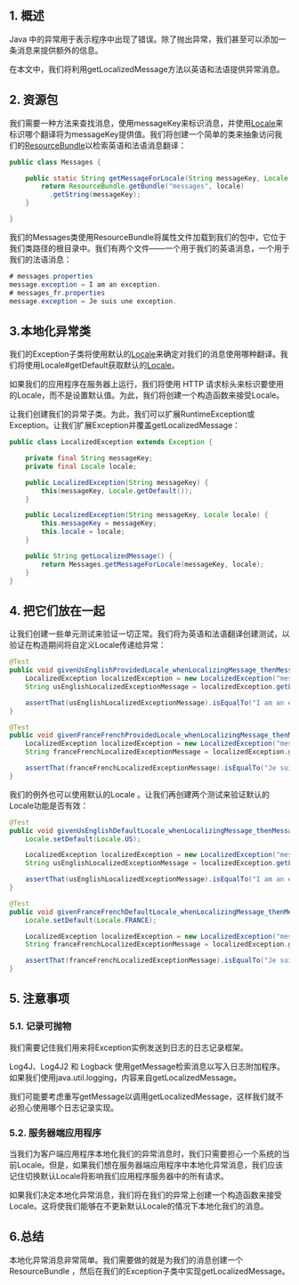 ## 1. 概述

Java 中的异常用于表示程序中出现了错误。除了抛出异常，我们甚至可以添加一条消息来提供额外的信息。

在本文中，我们将利用getLocalizedMessage方法以英语和法语提供异常消息。

## 2. 资源包

我们需要一种方法来查找消息，使用messageKey来标识消息，并使用[Locale](https://www.baeldung.com/java-8-localization#localization)来标识哪个翻译将为messageKey提供值。我们将创建一个简单的类来抽象访问我们的[ResourceBundle](https://www.baeldung.com/java-resourcebundle)以检索英语和法语消息翻译：

```java
public class Messages {

    public static String getMessageForLocale(String messageKey, Locale locale) {
        return ResourceBundle.getBundle("messages", locale)
          .getString(messageKey);
    }

}

```

我们的Messages类使用ResourceBundle将属性文件加载到我们的包中，它位于我们类路径的根目录中。我们有两个文件——一个用于我们的英语消息，一个用于我们的法语消息：

```java
# messages.properties
message.exception = I am an exception.
# messages_fr.properties
message.exception = Je suis une exception.
```

## 3.本地化异常类

我们的Exception子类将使用默认的[Locale](https://www.baeldung.com/java-8-localization#localization)来确定对我们的消息使用哪种翻译。我们将使用Locale#getDefault获取默认的[Locale](https://www.baeldung.com/java-8-localization#localization)。

如果我们的应用程序在服务器上运行，我们将使用 HTTP 请求标头来标识要使用的Locale，而不是设置默认值。为此，我们将创建一个构造函数来接受Locale。

让我们创建我们的异常子类。为此，我们可以扩展RuntimeException或Exception。让我们扩展Exception并覆盖getLocalizedMessage：

```java
public class LocalizedException extends Exception {

    private final String messageKey;
    private final Locale locale;

    public LocalizedException(String messageKey) {
        this(messageKey, Locale.getDefault());
    }

    public LocalizedException(String messageKey, Locale locale) {
        this.messageKey = messageKey;
        this.locale = locale;
    }

    public String getLocalizedMessage() {
        return Messages.getMessageForLocale(messageKey, locale);
    }
}

```

## 4. 把它们放在一起

让我们创建一些单元测试来验证一切正常。我们将为英语和法语翻译创建测试，以验证在构造期间将自定义Locale传递给异常：

```java
@Test
public void givenUsEnglishProvidedLocale_whenLocalizingMessage_thenMessageComesFromDefaultMessage() {
    LocalizedException localizedException = new LocalizedException("message.exception", Locale.US);
    String usEnglishLocalizedExceptionMessage = localizedException.getLocalizedMessage();

    assertThat(usEnglishLocalizedExceptionMessage).isEqualTo("I am an exception.");
}

@Test
public void givenFranceFrenchProvidedLocale_whenLocalizingMessage_thenMessageComesFromFrenchTranslationMessages() {
    LocalizedException localizedException = new LocalizedException("message.exception", Locale.FRANCE);
    String franceFrenchLocalizedExceptionMessage = localizedException.getLocalizedMessage();

    assertThat(franceFrenchLocalizedExceptionMessage).isEqualTo("Je suis une exception.");
}
```

我们的例外也可以使用默认的Locale 。让我们再创建两个测试来验证默认的Locale功能是否有效：

```java
@Test
public void givenUsEnglishDefaultLocale_whenLocalizingMessage_thenMessageComesFromDefaultMessages() {
    Locale.setDefault(Locale.US);

    LocalizedException localizedException = new LocalizedException("message.exception");
    String usEnglishLocalizedExceptionMessage = localizedException.getLocalizedMessage();

    assertThat(usEnglishLocalizedExceptionMessage).isEqualTo("I am an exception.");
}

@Test
public void givenFranceFrenchDefaultLocale_whenLocalizingMessage_thenMessageComesFromFrenchTranslationMessages() {
    Locale.setDefault(Locale.FRANCE);

    LocalizedException localizedException = new LocalizedException("message.exception");
    String franceFrenchLocalizedExceptionMessage = localizedException.getLocalizedMessage();

    assertThat(franceFrenchLocalizedExceptionMessage).isEqualTo("Je suis une exception.");
}

```

## 5. 注意事项

### 5.1. 记录可抛物

我们需要记住我们用来将Exception实例发送到日志的日志记录框架。

Log4J、Log4J2 和 Logback 使用getMessage检索消息以写入日志附加程序。如果我们使用java.util.logging，内容来自getLocalizedMessage。

我们可能要考虑重写getMessage以调用getLocalizedMessage，这样我们就不必担心使用哪个日志记录实现。

### 5.2. 服务器端应用程序

当我们为客户端应用程序本地化我们的异常消息时，我们只需要担心一个系统的当前Locale。但是，如果我们想在服务器端应用程序中本地化异常消息，我们应该记住切换默认Locale将影响我们应用程序服务器中的所有请求。

如果我们决定本地化异常消息，我们将在我们的异常上创建一个构造函数来接受Locale。这将使我们能够在不更新默认Locale的情况下本地化我们的消息。

## 6.总结

本地化异常消息非常简单。我们需要做的就是为我们的消息创建一个ResourceBundle ，然后在我们的Exception子类中实现getLocalizedMessage。